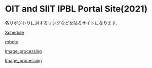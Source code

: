 # OIT and SIIT IPBL Portal Site(2021)

各リポジトリに対するリングなどを貼るサイトになります．



[Schedule](https://github.com/oit-ipbl/schedule)

[robots](https://github.com/oit-ipbl/robots)

[Image_processing](https://github.com/oit-ipbl/image_processing)

[Image_processing](https://github.com/oit-ipbl/image_processing)
